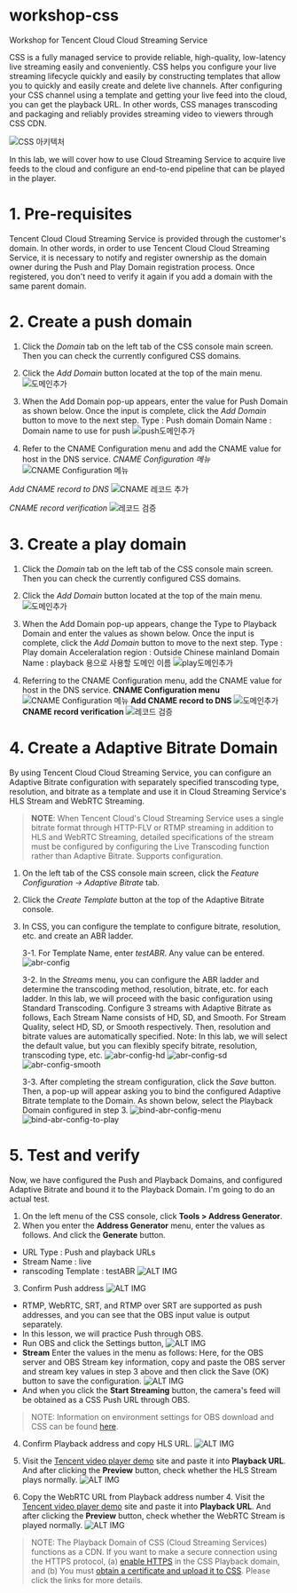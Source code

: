 # workshop-css
Workshop for Tencent Cloud Cloud Streaming Service


CSS is a fully managed service to provide reliable, high-quality, low-latency live streaming easily and conveniently. CSS helps you configure your live streaming lifecycle quickly and easily by constructing templates that allow you to quickly and easily create and delete live channels.
After configuring your CSS channel using a template and getting your live feed into the cloud, you can get the playback URL. In other words, CSS manages transcoding and packaging and reliably provides streaming video to viewers through CSS CDN.

![CSS 아키텍처](./../assets/images/css_architecture.png)

In this lab, we will cover how to use Cloud Streaming Service to acquire live feeds to the cloud and configure an end-to-end pipeline that can be played in the player.

# 1. Pre-requisites
Tencent Cloud Cloud Streaming Service is provided through the customer's domain. In other words, in order to use Tencent Cloud Cloud Streaming Service, it is necessary to notify and register ownership as the domain owner during the Push and Play Domain registration process. Once registered, you don't need to verify it again if you add a domain with the same parent domain.

# 2. Create a push domain
1. Click the *Domain* tab on the left tab of the CSS console main screen. Then you can check the currently configured CSS domains.
2. Click the *Add Domain* button located at the top of the main menu.
![도메인추가](./../assets/images/3-css-console-new-domain.png)
3. When the Add Domain pop-up appears, enter the value for Push Domain as shown below. Once the input is complete, click the *Add Domain* button to move to the next step.
Type : Push domain
Domain Name : Domain name to use for push
![push도메인추가](./../assets/images/4-1-css-push-domain.png)

4. Refer to the CNAME Configuration menu and add the CNAME value for host in the DNS service.
*CNAME Configuration 메뉴*
![CNAME Configuration 메뉴](./../assets/images/4-1-css-push-domain-cname-configuration.png)

*Add CNAME record to DNS*
![CNAME 레코드 추가](./../assets/images/4-1-css-push-domain-cname.png)

*CNAME record verification*
![레코드 검증](./../assets/images/4-1-css-push-domain-cname-verify.png)

# 3. Create a play domain

1. Click the *Domain* tab on the left tab of the CSS console main screen. Then you can check the currently configured CSS domains.


2. Click the *Add Domain* button located at the top of the main menu.
![도메인추가](./../assets/images/3-css-console-new-domain.png)


3. When the Add Domain pop-up appears, change the Type to Playback Domain and enter the values as shown below. Once the input is complete, click the *Add Domain* button to move to the next step.
Type : Play domain
Acceleralation region : Outside Chinese mainland 
Domain Name : playback 용으로 사용할 도메인 이름
![play도메인추가](./../assets/images/4-2-css-play-domain.png)


4. Referring to the CNAME Configuration menu, add the CNAME value for host in the DNS service.
**CNAME Configuration menu**
![CNAME Configuration 메뉴](./../assets/images/4-2-css-play-domain-cname-configuration.png)
**Add CNAME record to DNS**
![도메인추가](./../assets/images/4-2-css-play-domain-cname.png)
**CNAME record verification**
![레코드 검증](./../assets/images/4-2-css-play-domain-cname-verify.png)



# 4. Create a Adaptive Bitrate Domain

By using Tencent Cloud Cloud Streaming Service, you can configure an Adaptive Bitrate configuration with separately specified transcoding type, resolution, and bitrate as a template and use it in Cloud Streaming Service's HLS Stream and WebRTC Streaming.

> **NOTE**: When Tencent Cloud's Cloud Streaming Service uses a single bitrate format through HTTP-FLV or RTMP streaming in addition to HLS and WebRTC Streaming, detailed specifications of the stream must be configured by configuring the Live Transcoding function rather than Adaptive Bitrate. Supports configuration.


1. On the left tab of the CSS console main screen, click the *Feature Configuration -> Adaptive Bitrate* tab.
2. Click the *Create Template* button at the top of the Adaptive Bitrate console.
3. In CSS, you can configure the template to configure bitrate, resolution, etc. and create an ABR ladder.

    3-1. For Template Name, enter *testABR*. Any value can be entered.
![abr-config](./../assets/images/5-1-abr-config.png)

    3-2. In the *Streams* menu, you can configure the ABR ladder and determine the transcoding method, resolution, bitrate, etc. for each ladder.
In this lab, we will proceed with the basic configuration using Standard Transcoding.
Configure 3 streams with Adaptive Bitrate as follows,
Each Stream Name consists of HD, SD, and Smooth.
For Stream Quality, select HD, SD, or Smooth respectively. Then, resolution and bitrate values are automatically specified.
Note: In this lab, we will select the default value, but you can flexibly specify bitrate, resolution, transcoding type, etc.
![abr-config-hd](./../assets/images/5-1-abr-config-hd.png)
![abr-config-sd](./../assets/images/5-1-abr-config-sd.png)
![abr-config-smooth](./../assets/images/5-1-abr-config-smooth.png)

    3-3. After completing the stream configuration, click the *Save* button. Then, a pop-up will appear asking you to bind the configured Adaptive Bitrate template to the Domain. As shown below, select the Playback Domain configured in step 3.
![bind-abr-config-menu](./../assets/images/5-2-bind-abr-config-menu.png)
![bind-abr-config-to-play](./../assets/images/5-2-bind-abr-config-to-play.png)

# 5. Test and verify 

Now, we have configured the Push and Playback Domains, and configured Adaptive Bitrate and bound it to the Playback Domain.
I'm going to do an actual test.

1. On the left menu of the CSS console, click **Tools > Address Generator**.
2. When you enter the **Address Generator** menu, enter the values as follows. And click the **Generate** button.

* URL Type : Push and playback URLs
* Stream Name : live
* ranscoding Template : testABR
    ![ALT IMG](./../assets/images/6-1-test-addr-gen.png)
3. Confirm Push address 
![ALT IMG](./../assets/images/6-2-test-push-addr.png)
* RTMP, WebRTC, SRT, and RTMP over SRT are supported as push addresses, and you can see that the OBS input value is output separately.
* In this lesson, we will practice Push through OBS.
* Run OBS and click the Settings button,
![ALT IMG](./../assets/images/6-4-test-push-obs-setting.png)
* **Stream** Enter the values in the menu as follows: Here, for the OBS server and OBS Stream key information, copy and paste the OBS server and stream key values in step 3 above and then click the Save (OK) button to save the configuration.
![ALT IMG](./../assets/images/6-4-test-push-obs-config.png)
* And when you click the **Start Streaming** button, the camera's feed will be obtained as a CSS Push URL through OBS.

> NOTE: Information on environment settings for OBS download and CSS can be found [here](https://www.tencentcloud.com/document/product/267/31569?lang=en).

4. Confirm Playback address and copy HLS URL.
![ALT IMG](./../assets/images/6-3-test-play-addr.png)

5. Visit the [Tencent video player demo](https://tcplayer.vcube.tencent.com/intl/index.html) site and paste it into **Playback URL**. And after clicking the **Preview** button, check whether the HLS Stream plays normally.
![ALT IMG](./../assets/images/6-5-test-playback-hls.png)

6. Copy the WebRTC URL from Playback address number 4. Visit the [Tencent video player demo](https://tcplayer.vcube.tencent.com/intl/index.html) site and paste it into **Playback URL**. And after clicking the **Preview** button, check whether the WebRTC Stream is played normally.
![ALT IMG](./../assets/images/6-5-test-playback-webrtc.png)

> NOTE: The Playback Domain of CSS (Cloud Streaming Services) functions as a CDN. If you want to make a secure connection using the HTTPS protocol, (a) [enable HTTPS](https://www.tencentcloud.com/document/product/267/31066?lang=en) in the CSS Playback domain, and (b) You must [obtain a certificate and upload it to CSS](https://www.tencentcloud.com/document/product/267/41317?lang=en). Please click the links for more details.